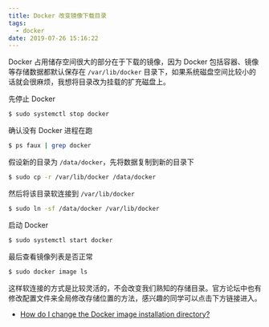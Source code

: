 ```yaml
---
title: Docker 改变镜像下载目录
tags:
  - docker
date: 2019-07-26 15:16:22
---
```



Docker 占用储存空间很大的部分在于下载的镜像，因为 Docker 包括容器、镜像等存储数据都默认保存在 `/var/lib/docker` 目录下，如果系统磁盘空间比较小的话就会很麻烦，我想将目录改为挂载的扩充磁盘上。

<!-- more -->
<!-- toc -->

先停止 Docker

```bash
$ sudo systemctl stop docker
```

确认没有 Docker 进程在跑

```bash
$ ps faux | grep docker
```

假设新的目录为 `/data/docker`，先将数据复制到新的目录下

```bash
$ sudo cp -r /var/lib/docker /data/docker
```

然后将该目录软连接到 `/var/lib/docker`

```bash
$ sudo ln -sf /data/docker /var/lib/docker
```

启动 Docker

```bash
$ sudo systemctl start docker
```

最后查看镜像列表是否正常

```bash
$ sudo docker image ls
```

这样软连接的方式是比较灵活的，不会改变我们熟知的存储目录。官方论坛中也有修改配置文件来全局修改存储位置的方法，感兴趣的同学可以点击下方链接进入。

- [How do I change the Docker image installation directory?](https://forums.docker.com/t/how-do-i-change-the-docker-image-installation-directory/1169/1)
